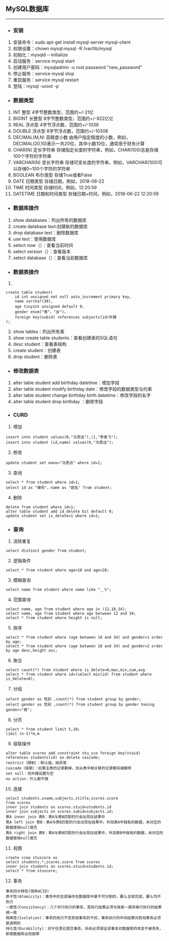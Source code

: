 ## MySQL数据库
**************
- ### 安装
1. 安装命令：sudo apt-get install mysql-server mysql-client<br>
2. 权限设置：chown mysql:mysql -R /var/lib/mysql<br>
3. 初始化：mysqld --initialize<br>
4. 启动服务：service mysql start<br>
4. 创建用户密码：mysqladmin -u root password "new_password"<br>
5. 停止服务：service mysql stop<br>
6. 重启服务：service mysql restart<br>
7. 登陆：mysql -uroot -p
- ### 数据类型
1. INT	整型	4字节整数类型，范围约+/-21亿
2. BIGINT	长整型	8字节整数类型，范围约+/-922亿亿
3. REAL	浮点型	4字节浮点数，范围约+/-1038
4. DOUBLE	浮点型	8字节浮点数，范围约+/-10308
5. DECIMAL(M,N)	高精度小数	由用户指定精度的小数，例如，DECIMAL(20,10)表示一共20位，其中小数10位，通常用于财务计算
6. CHAR(N)	定长字符串	存储指定长度的字符串，例如，CHAR(100)总是存储100个字符的字符串
7. VARCHAR(N)	变长字符串	存储可变长度的字符串，例如，VARCHAR(100)可以存储0~100个字符的字符串
8. BOOLEAN	布尔类型	存储True或者False
9. DATE	日期类型	存储日期，例如，2018-06-22
10. TIME	时间类型	存储时间，例如，12:20:59
11. DATETIME	日期和时间类型	存储日期+时间，例如，2018-06-22 12:20:59
- ### 数据库操作
1. show databases：列出所有的数据库
2. create database text:创建新的数据库
3. drop database text：删除数据库
4. use text：使用数据库
5. select now（）：查看当前时间
6. select version（）：查看版本
7. select database（）：查看当前数据库
- ### 数据表操作
1.
```
create table student(
    id int unsigned not null auto_increment primary key,
    name varchar(30),
    age tinyint unsigned default 0，
    gender enum("男"，"女")，
    foreign key(subid) references subjects(id)外键 
);
```
2. show tables：列出所有表
3. show create table students：查看创建表的SQL语句
4. desc student：查看表结构
5. create student：创建表
6. drop student：删除表
- ### 修改数据表
1. alter table student add birthday datetime：增加字段
2. alter table student modify birthday date：修改字段的数据类型与约束
3. alter table student change birthday birth datetime：修改字段的名字
4. alter table student drop birthday ：删除字段
- ### CURD
1. 增加
```
insert into student values(0,"马思远"),(1,"李奥飞");
insert into student (id,name) values(0,"马思远");
```
2. 修改
```
update student set mane="马思远" where id=1;
```
3. 查询
```
select * from student where id=1;
select id as "编号"，name as "姓名" from student;
```
4. 删除
```
delete from student where id=1;
alter table student add id_delete bit default 0;
update student set is_delete=1 where id=1;
```
- ### 查询
1. 消除重复
```
select distinct gender from student;
```
2. 逻辑条件
```
select * from student where age>18 and age<28;
```
3. 模糊查询
```
select name from student where name like "__%";
```
4. 范围查询
```
select name, age from student where age in (12,18,34);
select name, age from student where age between 12 and 34;
select * from student where height is null;
```
5. 排序
```
select * from student where (age between 18 and 34) and gender=1 order by age;
select * from student where (age between 18 and 34) and gender=2 order by age desc,height asc;
```
6. 聚合
```
select count(*) from student where is_delete=0;max,min,sum,avg
select * from student where id=(select min(id) from student where is_delete=0);
```
7. 分组
```
select gender as 性别 ,count(*) from student group by gender;
select gender as 性别 ,count(*) from student group by gender having gender="男";
```
8. 分页
```
select * from student limit 5,10;
limit (n-1)*m,m
```
9. 级联操作
```
alter table scores add constraint stu_sco foreign key(stuid) references students(id) on delete cascade;
restrict（限制）：默认值，抛异常
cascade（级联）：如果主表的记录删掉，则从表中相关联的记录都将被删除
set null：将外键设置为空
no action：什么都不做
```
10. 连接
```
select students.sname,subjects.stitle,scores.score
from scores
inner join students on scores.stuid=students.id
inner join subjects on scores.subid=subjects.id;
表A inner join 表B：表A与表B匹配的行会出现在结果中
表A left join 表B：表A与表B匹配的行会出现在结果中，外加表A中独有的数据，未对应的数据使用null填充
表A right join 表B：表A与表B匹配的行会出现在结果中，外加表B中独有的数据，未对应的数据使用null填充
```
11. 视图
```
create view stuscore as 
select students.*,scores.score from scores
inner join students on scores.stuid=students.id;
select * from stuscore;
```
12. 事务
```
事务四大特性(简称ACID)
原子性(Atomicity)：事务中的全部操作在数据库中是不可分割的，要么全部完成，要么均不执行
一致性(Consistency)：几个并行执行的事务，其执行结果必须与按某一顺序串行执行的结果相一致
隔离性(Isolation)：事务的执行不受其他事务的干扰，事务执行的中间结果对其他事务必须是透明的
持久性(Durability)：对于任意已提交事务，系统必须保证该事务对数据库的改变不被丢失，即使数据库出现故障
```
